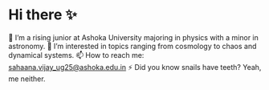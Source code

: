 # Hi there ✨

🔭 I’m a rising junior at Ashoka University majoring in physics with a minor in astronomy.
🌱 I’m interested in topics ranging from cosmology to chaos and dynamical systems.
📫 How to reach me: sahaana.vijay_ug25@ashoka.edu.in
⚡ Did you know snails have teeth? Yeah, me neither.
